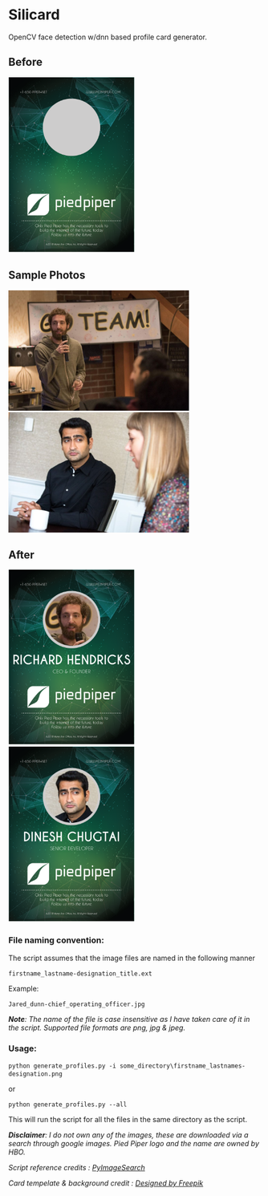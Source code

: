 # Silicard
OpenCV face detection w/dnn based profile card generator.
## Before
<img src="Res/profile.png" height="350" alt="Profile Tempelate Image">

## Sample Photos
<img src="richard_hendricks-CEO_&_Founder.jpg" height="240" alt="Sample Photo with a phase with proper naming convention" style="display:inline;">  <img src="dinesh_chugtai-senior_developer.jpg" height="240" alt="Sample Photo with a phase with proper naming convention" style="display:inline;">

## After
<img src="Profiles/richard_hendricks_profile_0.png" height="350"  alt="Generated profile image" style="display:inline;">  <img src="Profiles/dinesh_chugtai_profile_0.png" height="350"  alt="Generated profile image" style="display:inline;">

### __File naming convention:__
The script assumes that the image files are named in the following manner
```
firstname_lastname-designation_title.ext
```
Example:
```
Jared_dunn-chief_operating_officer.jpg
```
___Note__: The name of the file is case insensitive as I have taken care of it in the script.
Supported file formats are png, jpg & jpeg._

### __Usage:__
```
python generate_profiles.py -i some_directory\firstname_lastnames-designation.png
```
or
```
python generate_profiles.py --all
```
This will run the script for all the files in the same directory as the script.

___Disclaimer__: I do not own any of the images, these are downloaded via a search through google images.
Pied Piper logo and the name are owned by HBO._

_Script reference credits : [PyImageSearch](https://www.pyimagesearch.com/2018/02/26/face-detection-with-opencv-and-deep-learning/)_

_Card tempelate & background credit : [Designed by Freepik](http://www.freepik.com)_

